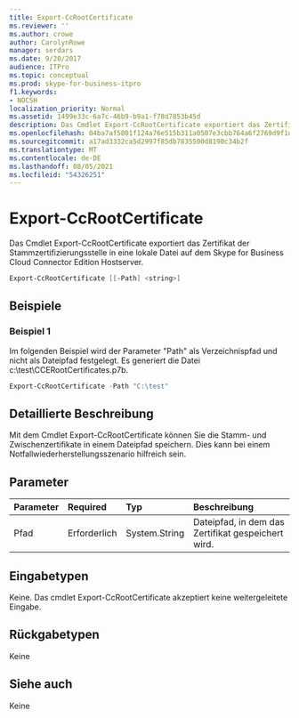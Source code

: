```yaml
---
title: Export-CcRootCertificate
ms.reviewer: ''
ms.author: crowe
author: CarolynRowe
manager: serdars
ms.date: 9/20/2017
audience: ITPro
ms.topic: conceptual
ms.prod: skype-for-business-itpro
f1.keywords:
- NOCSH
localization_priority: Normal
ms.assetid: 1499e33c-6a7c-46b9-b9a1-f78d7853b45d
description: Das Cmdlet Export-CcRootCertificate exportiert das Zertifikat der Stammzertifizierungsstelle in eine lokale Datei auf dem Skype for Business Cloud Connector Edition Hostserver.
ms.openlocfilehash: 04ba7af5801f124a76e515b311a0507e3cbb764a6f2769d9f1d9080ec8c7d9d9
ms.sourcegitcommit: a17ad3332ca5d2997f85db7835500d8190c34b2f
ms.translationtype: MT
ms.contentlocale: de-DE
ms.lasthandoff: 08/05/2021
ms.locfileid: "54326251"
---
```

# <a name="export-ccrootcertificate"></a>Export-CcRootCertificate
 
Das Cmdlet Export-CcRootCertificate exportiert das Zertifikat der Stammzertifizierungsstelle in eine lokale Datei auf dem Skype for Business Cloud Connector Edition Hostserver. 
  
```powershell
Export-CcRootCertificate [[-Path] <string>]
```

## <a name="examples"></a>Beispiele
<a name="Examples"> </a>

### <a name="example-1"></a>Beispiel 1

Im folgenden Beispiel wird der Parameter "Path" als Verzeichnispfad und nicht als Dateipfad festgelegt. Es generiert die Datei c:\test\CCERootCertificates.p7b.
  
```powershell
Export-CcRootCertificate -Path "C:\test" 
```

## <a name="detailed-description"></a>Detaillierte Beschreibung
<a name="DetailedDescription"> </a>

Mit dem Cmdlet Export-CcRootCertificate können Sie die Stamm- und Zwischenzertifikate in einem Dateipfad speichern. Dies kann bei einem Notfallwiederherstellungsszenario hilfreich sein. 
  
## <a name="parameters"></a>Parameter
<a name="DetailedDescription"> </a>

|**Parameter**|**Required**|**Typ**|**Beschreibung**|
|:-----|:-----|:-----|:-----|
|Pfad  <br/> |Erforderlich  <br/> |System.String  <br/> |Dateipfad, in dem das Zertifikat gespeichert wird.  <br/> |
   
## <a name="input-types"></a>Eingabetypen
<a name="InputTypes"> </a>

Keine. Das cmdlet Export-CcRootCertificate akzeptiert keine weitergeleitete Eingabe. 
  
## <a name="return-types"></a>Rückgabetypen
<a name="ReturnTypes"> </a>

Keine
  
## <a name="see-also"></a>Siehe auch
<a name="ReturnTypes"> </a>

Keine
  

